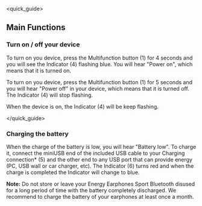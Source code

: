 <quick_guide>
## Main Functions

### Turn on / off your device

To turn on you device, press the Multifunction button (1) for 4 seconds and you will see the Indicator (4) flashing blue. You will hear "Power on", which means that it is turned on.

To turn on you device, press the Multifunction button (1) for 5 seconds and you will hear "Power off" in your device, which means that it is turned off. The Indicator (4) will stop flashing.

When the device is on, the Indicator (4) will be keep flashing.

</quick_guide>
### Charging the battery

When the charge of the battery is low, you will hear "Battery low". To charge it, connect the miniUSB end of the included USB cable to your Charging connection* (5) and the other end to any USB port that can provide energy (PC, USB wall or car charger, etc). The Indicator (6) turns red and when the charge is completed the Indicator will change to blue.

**Note:** Do not store or leave your Energy Earphones Sport Bluetooth disused for a long period of time with the battery completely discharged. We recommend to charge the battery of your earphones at least once a month.
